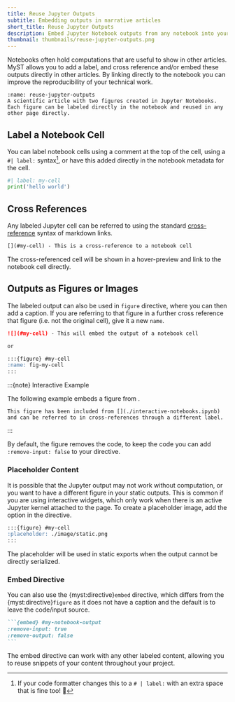 ```yaml
---
title: Reuse Jupyter Outputs
subtitle: Embedding outputs in narrative articles
short_title: Reuse Jupyter Outputs
description: Embed Jupyter Notebook outputs from any notebook into your website or article.
thumbnail: thumbnails/reuse-jupyter-outputs.png
---
```


Notebooks often hold computations that are useful to show in other articles. MyST allows you to add a label, and cross reference and/or embed these outputs directly in other articles. By linking directly to the notebook you can improve the reproducibility of your technical work.

```{figure} ./images/reuse-jupyter-outputs.png
:name: reuse-jupyter-outputs
A scientific article with two figures created in Jupyter Notebooks. Each figure can be labeled directly in the notebook and reused in any other page directly.
```

## Label a Notebook Cell

You can label notebook cells using a comment at the top of the cell, using a `#| label:` syntax[^black], or have this added directly in the notebook metadata for the cell.

```python
#| label: my-cell
print('hello world')
```

[^black]: If your code formatter changes this to a `# | label:` with an extra space that is fine too! 🎉

## Cross References

Any labeled Jupyter cell can be referred to using the standard [cross-reference](./cross-references.md) syntax of markdown links.

```markdown
[](#my-cell) - This is a cross-reference to a notebook cell
```

The cross-referenced cell will be shown in a hover-preview and link to the notebook cell directly.

## Outputs as Figures or Images

The labeled output can also be used in `figure` directive, where you can then add a caption. If you are referring to that figure in a further cross reference that figure (i.e. not the original cell), give it a new `name`.

```markdown
![](#my-cell) - This will embed the output of a notebook cell

or

:::{figure} #my-cell
:name: fig-my-cell
:::
```

:::{note} Interactive Example

The following example embeds a figure from [](./interactive-notebooks.ipynb).

```{figure} #altair-horsepower
This figure has been included from [](./interactive-notebooks.ipynb) and can be referred to in cross-references through a different label.
```

:::

By default, the figure removes the code, to keep the code you can add `:remove-input: false` to your directive.

### Placeholder Content

It is possible that the Jupyter output may not work without computation, or you want to have a different figure in your static outputs. This is common if you are using interactive widgets, which only work when there is an active Jupyter kernel attached to the page. To create a placeholder image, add the option in the directive.

```markdown
:::{figure} #my-cell
:placeholder: ./image/static.png
:::
```

The placeholder will be used in static exports when the output cannot be directly serialized.

### Embed Directive

You can also use the {myst:directive}`embed` directive, which differs from the {myst:directive}`figure` as it does not have a caption and the default is to leave the code/input source.

````markdown
```{embed} #my-notebook-output
:remove-input: true
:remove-output: false
```
````

The embed directive can work with any other labeled content, allowing you to reuse snippets of your content throughout your project.
